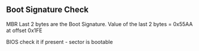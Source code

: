 ## Boot Signature Check

MBR Last 2 bytes are the Boot Signature.
Value of the last 2 bytes = 0x55AA at offset 0x1FE

BIOS check it if present - sector is bootable
